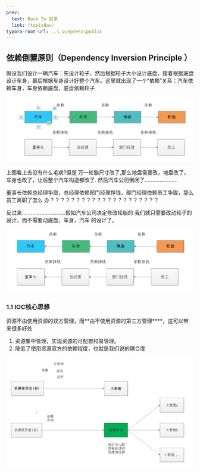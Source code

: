 ```yaml
---
prev:
  text: Back To 目录
  link: /topicNav/
typora-root-url: ..\.vuepress\public
---
```


## 依赖倒置原则（Dependency Inversion Principle ）

假设我们设计一辆汽车：先设计轮子，然后根据轮子大小设计底盘，接着根据底盘设计车身，最后根据车身设计好整个汽车。这里就出现了一个“依赖”关系：汽车依赖车身，车身依赖底盘，底盘依赖轮子

<img src="/images/designpattern/image-20210328145143029.png" alt="image-20210328145143029" />

上图看上去没有什么毛病?但是 万一轮胎尺寸改了,那么地盘需要改，地盘改了，车身也改了，让后整个汽车构造都改了.
然后汽车公司倒闭了......................

董事长依赖总经理争取，总经理依赖部门经理挣钱，部门经理依赖员工争取，那么员工离职了怎么
办？？？？？？？？？？？？？？？？？？？？？

反过来.............................假如汽车公司决定修改轮胎的 我们就只需要改动轮子的设计，而不需要动底盘，车身，汽车
的设计了。

<img src="/images/designpattern/image-20210328145225638.png" alt="image-20210328145225638" />

### 1.1 IOC核心思想

资源不由使用资源的双方管理，而**由不使用资源的第三方管理****，这可以带来很多好处

1. 资源集中管理，实现资源的可配置和易管理。
2. 降低了使用资源双方的依赖程度，也就是我们说的耦合度

<img src="/images/designpattern/image-20210328145415502.png" alt="image-20210328145415502"  />

